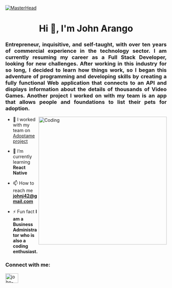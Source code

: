 
[![MasterHead](https://i.postimg.cc/3JSFXJwv/Full-Stack-developer.png)](https://rishavchanda.io)

<h1 align="center">Hi 👋, I'm John Arango</h1>
<h3 align="justify">Entrepreneur, inquisitive, and self-taught, with over ten years of commercial experience in the technology sector. I am currently resuming my career as a Full Stack Developer, looking for new challenges. After working in this industry for so long, I decided to learn how things work, so I began this adventure of programming and developing skills by creating a fully functional Web application that connects to an API and displays information about the details of thousands of Video Games. Another project I worked on with my team is an app that allows people and foundations to list their pets for adoption.</h3>

<img align="right" alt="Coding" width="400" src="https://cdn.dribbble.com/users/1292677/screenshots/6139167/media/5387dc7e035b3efe9d94516044de66a4.gif">



- 🔭 I worked with my team on [Adoptame project](https://adoptame.vercel.app/)

- 🌱 I’m currently learning **React Native**

- 📫 How to reach me **johnj42@gmail.com**

- ⚡ Fun fact **I am a Business Administrator who is also a coding enthusiast.**

<h3 align="left">Connect with me:</h3>
<p align="left">
<a href="https://linkedin.com/in/john-arango" target="blank"><img align="center" src="https://raw.githubusercontent.com/rahuldkjain/github-profile-readme-generator/master/src/images/icons/Social/linked-in-alt.svg" alt="john-arango" height="30" width="40" /></a>
</p>
